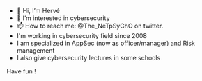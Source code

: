 - 👋 Hi, I’m Hervé
- 👀 I’m interested in cybersecurity
- 📫 How to reach me: @The_NeTpSyChO on twitter.
- I'm working in cybersecurity field since 2008
- I am specialized in AppSec (now as officer/manager) and Risk management
- I also give cybersecurity lectures in some schools

Have fun !

<!---
hgodquin/hgodquin is a ✨ special ✨ repository because its `README.md` (this file) appears on your GitHub profile.
You can click the Preview link to take a look at your changes.
--->

